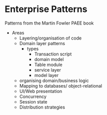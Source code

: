 # Enterprise Patterns

Patterns from the Martin Fowler PAEE book

- Areas
  - Layering/organisation of code
  - Domain layer patterns
    - types
      - Transaction script
      - domain model
      - Table module
      - service layer
      - model layer
  - organising domain/business logic
  - Mapping to databases/ object-relational
  - UI/Web presentation
  - Concurrency
  - Session state
  - Distribution strategies
